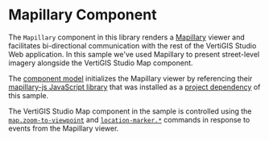 # Mapillary Component

The `Mapillary` component in this library renders a [Mapillary](https://www.mapillary.com/) viewer and facilitates bi-directional communication with the rest of the VertiGIS Studio Web application. In this sample we've used Mapillary to present street-level imagery alongside the VertiGIS Studio Map component.

The [component model](src/components/Mapillary/MapillaryModel.ts) initializes the Mapillary viewer by referencing their [mapillary-js JavaScript library](https://github.com/mapillary/mapillary-js) that was installed as a [project dependency](package.json) of this sample.

The VertiGIS Studio Map component in the sample is controlled using the [`map.zoom-to-viewpoint`](https://developers.vertigisstudio.com/docs/web/api-commands-operations-events#command-map.zoom-to-viewpoint) and [`location-marker.*`](https://developers.vertigisstudio.com/docs/web/api-commands-operations-events#command-location-marker.create) commands in response to events from the Mapillary viewer.
